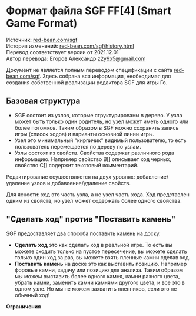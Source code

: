 # Формат файла SGF FF\[4\] (Smart Game Format)

Источник: [red-bean.com/sgf][1]\
История изменений: [red-bean.com/sgf/history.html][2]\
Перевод соответствует версии от 2021.12.01\
Автор перевода: Егоров Александр <z2y9x5@gmail.com>

Документ не является полным переводом спецификации с сайта [red-bean.com/sgf][1]. Здесь собрана вся информация, необходимая для создания собственной реализации редактора SGF для игры Го.

## Базовая структура

- SGF состоит из узлов, которые структурированы в дерево. У узла может быть только один родитель, но узел может иметь одного или более потомков. Таким образом в SGF можно сохранить запись игры (список ходов) и варианты основной линии игры.
- Узел это минимальный "кирпичик" видимый пользователю, то есть пользователь перемещается по дереву по узлам.
- Узлы состоят из свойств. Свойства содержат различного рода информацию. Например свойство B[] описывает ход черных, свойство C[] содержит текстовый комментарий.

Редактирование осуществляется на двух уровнях: добавление/удаление узлов и добавление/удаление свойств.

Для ясности: ход это часть узла, а не узел часть хода. Ход представлен одним из свойств, но узел может содержать более одного свойства.

## "Сделать ход" против "Поставить камень"

SGF предоставляет два способа поставить камень на доску.

- **Сделать ход** это как сделать ход в реальной игре. То есть вы можете сходить только на пустое пересечение, вы можете сделать только один ход за раз, вы можете взять пленные камни сделав ход.
- **Поставить камень** на доске это как выставить позицию. Например форовые камни, задачу или позицию для анализа. Таким образом мы можем выставить более одного камня, камни разного цвета, убрать камни, заменить камни камнями другого цвета, и все это в одном узле. Но мы не можем захватить пленников, если это не обычный ход!

**Ограничения**

[1]: https://www.red-bean.com/sgf/
[2]: https://www.red-bean.com/sgf/history.html
